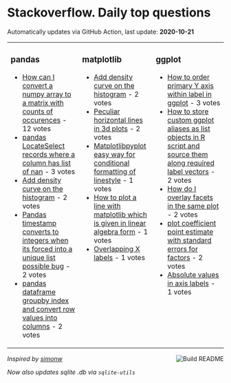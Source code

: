 # Stackoverflow. Daily top questions 

Automatically updates via GitHub Action, last update: **<!-- date starts -->2020-10-21<!-- date ends -->**


<table><tr><td valign="top" width="33%">

### pandas
<!-- pandas starts -->
* [How can I convert a numpy array to a matrix with counts of occurences](https://stackoverflow.com/questions/64464861/how-can-i-convert-a-numpy-array-to-a-matrix-with-counts-of-occurences) - 12 votes
* [pandas LocateSelect records where a column has list of nan](https://stackoverflow.com/questions/64466718/pandas-locate-select-records-where-a-column-has-list-of-nan) - 3 votes
* [Add density curve on the histogram](https://stackoverflow.com/questions/64467644/add-density-curve-on-the-histogram) - 2 votes
* [Pandas timestamp converts to integers when its forced into a unique list  possible bug](https://stackoverflow.com/questions/64462369/pandas-timestamp-converts-to-integers-when-its-forced-into-a-unique-list-possi) - 2 votes
* [pandas dataframe groupby index and convert row values into columns](https://stackoverflow.com/questions/64459856/pandas-dataframe-groupby-index-and-convert-row-values-into-columns) - 2 votes
<!-- pandas ends -->
</td><td valign="top" width="34%">


### matplotlib
<!-- matplotlib starts -->
* [Add density curve on the histogram](https://stackoverflow.com/questions/64467644/add-density-curve-on-the-histogram) - 2 votes
* [Peculiar horizontal lines in 3d plots](https://stackoverflow.com/questions/64469180/peculiar-horizontal-lines-in-3d-plots) - 2 votes
* [Matplotlibpyplot easy way for conditional formatting of linestyle](https://stackoverflow.com/questions/64455005/matplotlib-pyplot-easy-way-for-conditional-formatting-of-linestyle) - 1 votes
* [How to plot a line with matplotlib which is given in linear algebra form](https://stackoverflow.com/questions/64472259/how-to-plot-a-line-with-matplotlib-which-is-given-in-linear-algebra-form) - 1 votes
* [Overlapping X labels](https://stackoverflow.com/questions/64466239/overlapping-x-labels) - 1 votes
<!-- matplotlib ends -->
</td><td valign="top" width="34%">


### ggplot
<!-- ggplot2 starts -->
* [How to order primary Y axis within label in ggplot](https://stackoverflow.com/questions/64470942/how-to-order-primary-y-axis-within-label-in-ggplot) - 3 votes
* [How to store custom ggplot aliases as list objects in R script and source them along required label vectors](https://stackoverflow.com/questions/64462705/how-to-store-custom-ggplot-aliases-as-list-objects-in-r-script-and-source-the) - 2 votes
* [How do I overlay facets in the same plot](https://stackoverflow.com/questions/64462439/how-do-i-overlay-facets-in-the-same-plot) - 2 votes
* [plot coefficient point estimate with standard errors for factors](https://stackoverflow.com/questions/64455220/plot-coefficient-point-estimate-with-standard-errors-for-factors) - 2 votes
* [Absolute values in axis labels](https://stackoverflow.com/questions/64462326/absolute-values-in-axis-labels) - 1 votes
<!-- ggplot2 ends -->
</td></tr></table>

<a href="https://github.com/hp0404/hp0404/actions"><img src="https://github.com/hp0404/hp0404/workflows/Build%20README/badge.svg" align="right" alt="Build README"></a> <p>*Inspired by  [simonw](https://github.com/simonw/simonw)*</p> <p> *Now also updates sqlite .db via `sqlite-utils`* </p>
